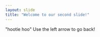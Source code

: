 ```yaml
---
layout: slide
title: "Welcome to our second slide!"
---
```

"hootie hoo"
Use the left arrow to go back!
